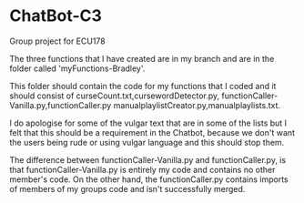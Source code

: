 # ChatBot-C3
Group project for ECU178

The three functions that I have created 
are in my branch and are in the folder 
called 'myFunctions-Bradley'.

This folder should contain the code for
my functions that I coded and it should
consist of curseCount.txt,cursewordDetector.py,
functionCaller-Vanilla.py,functionCaller.py
manualplaylistCreator.py,manualplaylists.txt.

I do apologise for some of the vulgar text that
are in some of the lists but I felt that this
should be a requirement in the Chatbot, because
we don't want the users being rude or using vulgar
language and this should stop them.

The difference between functionCaller-Vanilla.py and
functionCaller.py, is that functionCaller-Vanilla.py is
entirely my code and contains no other member's code.
On the other hand, the functionCaller.py contains imports
of members of my groups code and isn't successfully merged.